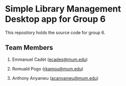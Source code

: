 # Simple Library Management Desktop app for Group 6

This repository holds the source code for group 6.

## Team Members

1. Emmanuel Cadet (ecades@mum.edu)

2. Romuald Pogo (rkamou@mum.edu)

3. Anthony Anyanwu (acanyanwu@mum.edu) 
